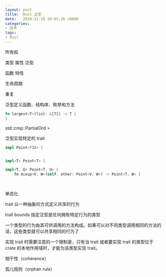 ```yaml
---
layout: post
title:  Rust 泛型
date:   2020-12-18 20:05:26 +0800
categories:
- 技术
tags:
- Rust
---
```


所有权

类型
属性
泛型

函数
特性

生命周期


重复


泛型定义函数、结构体、枚举和方法

```rust
fn largest<T>(list: &[T]) -> T {
}
```

std::cmp::PartialOrd  >



泛型实现特定的 trait

``` rust
impl Point<f32> {


impl<T> Point<T> {

impl<T, U> Point<T, U> {
    fn mixup<V, W>(self, other: Point<V, W>) -> Point<T, W> {
	
	
```


单态化

trait 以一种抽象的方式定义共享的行为

trait bounds 指定泛型是任何拥有特定行为的类型


一个类型的行为由其可供调用的方法构成。如果可以对不同类型调用相同的方法的话，这些类型就可以共享相同的行为了

实现 trait 时需要注意的一个限制是，只有当 trait 或者要实现 trait 的类型位于 crate 的本地作用域时，才能为该类型实现 trait。

相干性（coherence） 

孤儿规则（orphan rule）
